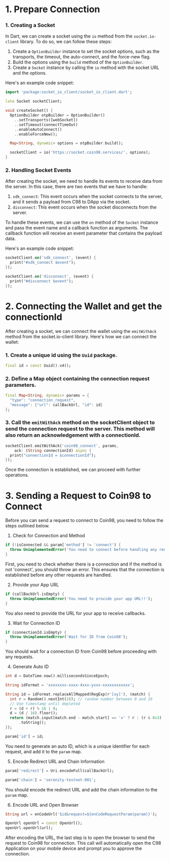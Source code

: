 
# 1. Prepare Connection
### 1. Creating a Socket 
In Dart, we can create a socket using the `io` method from the `socket.io-client` library. To do so, we can follow these steps:

1. Create a `OptionBuilder` instance to set the socket options, such as the transports, the timeout, the auto-connect, and the force-new flag.
2. Build the options using the `build` method of the `OptionBuilder`.
3. Create a `Socket` instance by calling the `io` method with the socket URL and the options.

Here's an example code snippet:

``` Dart
import 'package:socket_io_client/socket_io_client.dart';

late Socket socketClient;

void createSocket() {
  OptionBuilder otpBuilder = OptionBuilder()
    ..setTransports([webSocket])
    ..setTimeout(connectTimeOut)
    ..enableAutoConnect()
    ..enableForceNew();

  Map<String, dynamic> options = otpBuilder.build();

  socketClient = io('https://socket.coin98.services/', options);
}
```

### 2. Handling Socket Events

After creating the socket, we need to handle its events to receive data from the server. In this case, there are two events that we have to handle:

1. `sdk_connect`: This event occurs when the socket connects to the server, and it sends a payload from C98 to DApp via the socket.
2. `disconnect`: This event occurs when the socket disconnects from the server.

To handle these events, we can use the `on` method of the `Socket` instance and pass the event name and a callback function as arguments. The callback function will receive an event parameter that contains the payload data.

Here's an example code snippet:

``` Dart
socketClient.on('sdk_connect', (event) {
  print("#sdk_connect $event");
});

socketClient.on('disconnect', (event) {
  print("#disconnect $event");
});
```

# 2. Connecting the Wallet and get the connectionId

After creating a socket, we can connect the wallet using the `emitWithAck` method from the socket.io-client library. Here's how we can connect the wallet:

### 1. Create a unique id using the `Uuid` package.
``` Dart
final id = const Uuid().v4();
```

### 2. Define a Map object containing the connection request parameters.
``` Dart
final Map<String, dynamic> params = {
  "type": "connection_request",
  "message": {"url": callBackUrl, "id": id}
};
```

### 3. Call the `emitWithAck` method on the socketClient object to send the connection request to the server. This method will also return an acknowledgement with a connectionId.

``` Dart
socketClient.emitWithAck('coin98_connect', params,
    ack: (String connectionId) async {
  print("connectionId = $connectionId");
});
```

Once the connection is established, we can proceed with further operations.

# 3. Sending a Request to Coin98 to Connect

Before you can send a request to connect to Coin98, you need to follow the steps outlined below.

1. Check for Connection and Method
``` Dart
if (!isConnected && param['method'] != 'connect') {
  throw UnimplementedError('You need to connect before handling any request!!');
}
```
First, you need to check whether there is a connection and if the method is not 'connect', you should throw an error. This ensures that the connection is established before any other requests are handled.

2. Provide your App URL
``` Dart
if (callBackUrl.isEmpty) {
  throw UnimplementedError('You need to provide your app URL!!');
}
```
You also need to provide the URL for your app to receive callbacks.

3. Wait for Connection ID
``` Dart
if (connectionId.isEmpty) {
  throw UnimplementedError('Wait for ID from Coin98');
}
```
You should wait for a connection ID from Coin98 before proceeding with any requests.

4. Generate Auto ID
``` Dart
int d = DateTime.now().millisecondsSinceEpoch;

String idFormat = 'xxxxxxxx-xxxx-4xxx-yxxx-xxxxxxxxxxxx';

String id = idFormat.replaceAllMapped(RegExp(r'[xy]'), (match) {
  int r = Random().nextInt(16); // random number between 0 and 16
  // Use timestamp until depleted
  r = (d + r) % 16 | 0;
  d = (d / 16).floor();
  return (match.input[match.end - match.start] == 'x' ? r : (r & 0x3) | 0x8)
      .toString();
});

param['id'] = id;
``` 
You need to generate an auto ID, which is a unique identifier for each request, and add it to the `param` map.

5. Encode Redirect URL and Chain Information
``` Dart
param['redirect'] = Uri.encodeFull(callBackUrl);

param['chain'] = 'serenity-testnet-001';
```
You should encode the redirect URL and add the chain information to the `param` map.

6. Encode URL and Open Browser
``` Dart
String url = enCodeUrl('$id&request=${enCodeRequestParam(param)}');

OpenUrl openUrl = const OpenUrl();
openUrl.openUrl(url);
```
After encoding the URL, the last step is to open the browser to send the request to Coin98 for connection. This call will automatically open the C98 Application on your mobile device and prompt you to approve the connection.